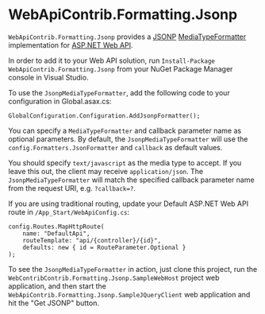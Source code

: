 WebApiContrib.Formatting.Jsonp
==============================

`WebApiContrib.Formatting.Jsonp` provides a [JSONP](https://en.wikipedia.org/wiki/JSONP) [MediaTypeFormatter](http://msdn.microsoft.com/en-us/library/system.net.http.formatting.mediatypeformatter.aspx) implementation for [ASP.NET Web API](http://www.asp.net/web-api).

In order to add it to your Web API solution, run `Install-Package WebApiContrib.Formatting.Jsonp` from your NuGet Package Manager console in Visual Studio.

To use the `JsonpMediaTypeFormatter`, add the following code to your configuration in Global.asax.cs:

`GlobalConfiguration.Configuration.AddJsonpFormatter();`

You can specify a `MediaTypeFormatter` and callback parameter name as optional parameters. By default, the `JsonpMediaTypeFormatter` will use the `config.Formatters.JsonFormatter` and `callback` as default values.

You should specify `text/javascript` as the media type to accept. If you leave this out, the client may receive `application/json`. The `JsonpMediaTypeFormatter` will match the specified callback parameter name from the request URI, e.g. `?callback=?`.

If you are using traditional routing, update your Default ASP.NET Web API route in `/App_Start/WebApiConfig.cs`:

    config.Routes.MapHttpRoute(
        name: "DefaultApi",
        routeTemplate: "api/{controller}/{id}",
        defaults: new { id = RouteParameter.Optional }
    );

To see the `JsonpMediaTypeFormatter` in action, just clone this project, run the `WebContribContrib.Formatting.Jsonp.SampleWebHost` project web application, and then start the `WebApiContrib.Formatting.Jsonp.SampleJQueryClient` web application and hit the "Get JSONP" button.

